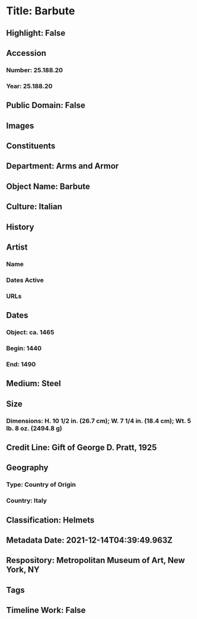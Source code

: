 # Title: Barbute
## Highlight: False
## Accession
### Number: 25.188.20
### Year: 25.188.20
## Public Domain: False
## Images
## Constituents
## Department: Arms and Armor
## Object Name: Barbute
## Culture: Italian
## History
## Artist
### Name
### Dates Active
### URLs
## Dates
### Object: ca. 1465
### Begin: 1440
### End: 1490
## Medium: Steel
## Size
### Dimensions: H. 10 1/2 in. (26.7 cm); W. 7 1/4 in. (18.4 cm); Wt. 5 lb. 8 oz. (2494.8 g)
## Credit Line: Gift of George D. Pratt, 1925
## Geography
### Type: Country of Origin
### Country: Italy
## Classification: Helmets
## Metadata Date: 2021-12-14T04:39:49.963Z
## Respository: Metropolitan Museum of Art, New York, NY
## Tags
## Timeline Work: False